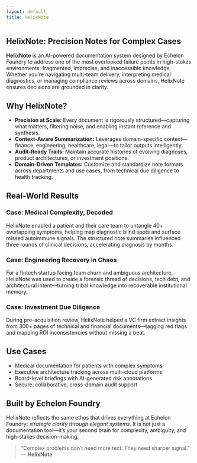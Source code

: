 ```yaml
---
layout: default
title: HelixNote
---
```


<section id="helixnote">
  <h1>HelixNote: Precision Notes for Complex Cases</h1>

  <p><strong>HelixNote</strong> is an AI-powered documentation system designed by Echelon Foundry to address one of the most overlooked failure points in high-stakes environments: fragmented, imprecise, and inaccessible knowledge. Whether you’re navigating multi-team delivery, interpreting medical diagnostics, or managing compliance reviews across domains, HelixNote ensures decisions are grounded in clarity.</p>

  <h2>Why HelixNote?</h2>
  <ul>
    <li><strong>Precision at Scale:</strong> Every document is rigorously structured—capturing what matters, filtering noise, and enabling instant reference and synthesis.</li>
    <li><strong>Context-Aware Summarization:</strong> Leverages domain-specific context—finance, engineering, healthcare, legal—to tailor outputs intelligently.</li>
    <li><strong>Audit-Ready Trails:</strong> Maintain accurate histories of evolving diagnoses, product architectures, or investment positions.</li>
    <li><strong>Domain-Driven Templates:</strong> Customize and standardize note formats across departments and use cases, from technical due diligence to health tracking.</li>
  </ul>

  <h2>Real-World Results</h2>
  <div class="grid">
    <div class="card">
      <h3>Case: Medical Complexity, Decoded</h3>
      <p>HelixNote enabled a patient and their care team to untangle 40+ overlapping symptoms, helping map diagnostic blind spots and surface missed autoimmune signals. The structured note summaries influenced three rounds of clinical decisions, accelerating diagnosis by months.</p>
    </div>
    <div class="card">
      <h3>Case: Engineering Recovery in Chaos</h3>
      <p>For a fintech startup facing team churn and ambiguous architecture, HelixNote was used to create a forensic thread of decisions, tech debt, and architectural intent—turning tribal knowledge into recoverable institutional memory.</p>
    </div>
    <div class="card">
      <h3>Case: Investment Due Diligence</h3>
      <p>During pre-acquisition review, HelixNote helped a VC firm extract insights from 300+ pages of technical and financial documents—tagging red flags and mapping ROI inconsistencies without missing a beat.</p>
    </div>
  </div>

  <h2>Use Cases</h2>
  <ul>
    <li>Medical documentation for patients with complex symptoms</li>
    <li>Executive architecture tracking across multi-cloud platforms</li>
    <li>Board-level briefings with AI-generated risk annotations</li>
    <li>Secure, collaborative, cross-domain audit support</li>
  </ul>

  <h2>Built by Echelon Foundry</h2>
  <p>HelixNote reflects the same ethos that drives everything at Echelon Foundry: <em>strategic clarity through elegant systems</em>. It is not just a documentation tool—it’s your second brain for complexity, ambiguity, and high-stakes decision-making.</p>

  <blockquote>
    “Complex problems don’t need more text. They need sharper signal.” — <strong>HelixNote</strong>
  </blockquote>

</section>
